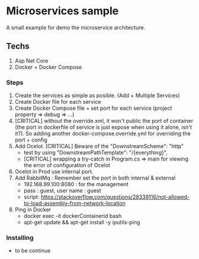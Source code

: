 # Microservices sample

A small example for demo the microservice architecture.

## Techs

1. Asp Net Core
2. Docker + Docker Compose

### Steps
1. Create the services as simple as posible. (Add + Multiple Services)
2. Create Docker file for each service
3. Create Docker Compose file + set port for each service (project property => debug => ...)
4. [CRITICAL] without the override.xml, it won't public the port of container (the port in dockerfile of service is just expose when using it alone, isn't it?). So adding another docker-compose.override.yml for overriding the port + config
5. Add Ocelot. [CRITICAL] Beware of the  "DownstreamScheme": "http"
    - test by using "DownstreamPathTemplate": "/{everything}",
    - [CRITICAL] wrapping a try-catch in Program.cs => main for viewing the error of configuration of Ocelot
6. Ocelot in Prod use internal port.
7. Add RabbitMq : Remember set the port in both internal & external
    - 192.168.99.100:8080 : for the management 
    - pass : guest, user name : guest
    - script:
        https://stackoverflow.com/questions/28339116/not-allowed-to-load-assembly-from-network-location
8. Ping in Docker
    - docker exec -it dockerContainerid bash
    - apt-get update && apt-get install -y iputils-ping

### Installing

- to be continue
